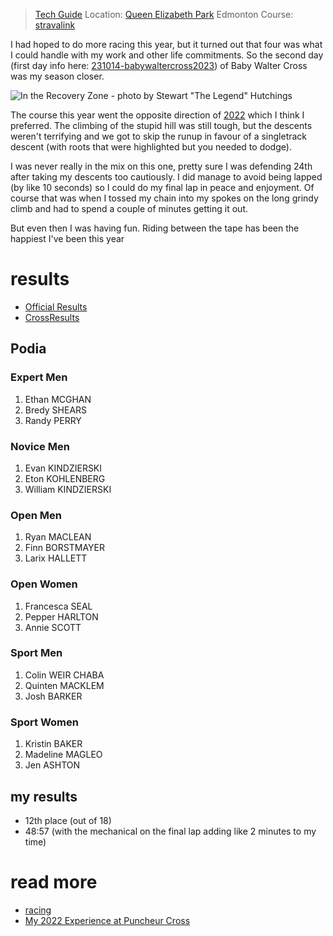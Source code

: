 
> [Tech Guide](https://www.ertc.org/bwcx) 
> Location: [Queen Elizabeth Park](/places/queenelizabethpark.md) Edmonton
> Course: [stravalink](http://www.strava.com/segments/35674332)

I had hoped to do more racing this year, but it turned out that four was what I could handle with my work and other life commitments. So the second day (first day info here: [231014-babywaltercross2023](231014-babywaltercross2023.md)) of Baby Walter Cross was my season closer.

![In the Recovery Zone - photo by Stewart "The Legend" Hutchings](/pics/babywalter23_leaves.jpg "Fallen Leaves")

The course this year went the opposite direction of [2022](221015-zombiebabywaltercross2022.md) which I think I preferred. The climbing of the stupid hill was still tough, but the descents weren't terrifying and we got to skip the runup in favour of a singletrack descent (with roots that were highlighted but you needed to dodge).

I was never really in the mix on this one, pretty sure I was defending 24th after taking my descents too cautiously. I did manage to avoid being lapped (by like 10 seconds) so I could do my final lap in peace and enjoyment. Of course that was when I tossed my chain into my spokes on the long grindy climb and had to spend a couple of minutes getting it out.

But even then I was having fun. Riding between the tape has been the happiest I've been this year
# results

* [Official Results](https://zone4.ca/race/2023-10-15/97a11ff0/results)
* [CrossResults](https://www.crossresults.com/race/11892)

## Podia

### Expert Men

1. Ethan MCGHAN
2. Bredy SHEARS
3. Randy PERRY

### Novice Men

1. Evan KINDZIERSKI
2. Eton KOHLENBERG
3. William KINDZIERSKI

### Open Men

1. Ryan MACLEAN
2. Finn BORSTMAYER
3. Larix HALLETT

### Open Women

1. Francesca SEAL
2. Pepper HARLTON
3. Annie SCOTT

### Sport Men

1. Colin WEIR CHABA
2. Quinten MACKLEM
3. Josh BARKER

### Sport Women

1. Kristin BAKER
2. Madeline MAGLEO
3. Jen ASHTON

## my results

* 12th place (out of 18)
* 48:57 (with the mechanical on the final lap adding like 2 minutes to my time)

# read more

* [racing](racing.md)
* [My 2022 Experience at Puncheur Cross](221015-zombiebabywaltercross2022.md)
